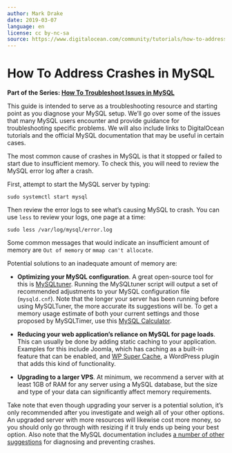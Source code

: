 ```yaml
---
author: Mark Drake
date: 2019-03-07
language: en
license: cc by-nc-sa
source: https://www.digitalocean.com/community/tutorials/how-to-address-crashes-in-mysql
---
```


# How To Address Crashes in MySQL

 **Part of the Series: [How To Troubleshoot Issues in MySQL](/community/tutorial_series/how-to-troubleshoot-issues-in-mysql)**

This guide is intended to serve as a troubleshooting resource and starting point as you diagnose your MySQL setup. We’ll go over some of the issues that many MySQL users encounter and provide guidance for troubleshooting specific problems. We will also include links to DigitalOcean tutorials and the official MySQL documentation that may be useful in certain cases.

The most common cause of crashes in MySQL is that it stopped or failed to start due to insufficient memory. To check this, you will need to review the MySQL error log after a crash.

First, attempt to start the MySQL server by typing:

    sudo systemctl start mysql

Then review the error logs to see what’s causing MySQL to crash. You can use `less` to review your logs, one page at a time:

    sudo less /var/log/mysql/error.log

Some common messages that would indicate an insufficient amount of memory are `Out of memory` or `mmap can't allocate`.

Potential solutions to an inadequate amount of memory are:

- **Optimizing your MySQL configuration**. A great open-source tool for this is [MySQLtuner](https://github.com/major/MySQLTuner-perl). Running the MySQLtuner script will output a set of recommended adjustments to your MySQL configuration file (`mysqld.cnf`). Note that the longer your server has been running before using MySQLTuner, the more accurate its suggestions will be. To get a memory usage estimate of both your current settings and those proposed by MySQLTimer, use this [MySQL Calculator](http://www.mysqlcalculator.com/).

- **Reducing your web application’s reliance on MySQL for page loads**. This can usually be done by adding static caching to your application. Examples for this include Joomla, which has caching as a built-in feature that can be enabled, and [WP Super Cache](https://wordpress.org/plugins/wp-super-cache/), a WordPress plugin that adds this kind of functionality.

- **Upgrading to a larger VPS**. At minimum, we recommend a server with at least 1GB of RAM for any server using a MySQL database, but the size and type of your data can significantly affect memory requirements.

Take note that even though upgrading your server is a potential solution, it’s only recommended after you investigate and weigh all of your other options. An upgraded server with more resources will likewise cost more money, so you should only go through with resizing if it truly ends up being your best option. Also note that the MySQL documentation includes [a number of other suggestions](https://dev.mysql.com/doc/refman/5.7/en/crashing.html) for diagnosing and preventing crashes.
